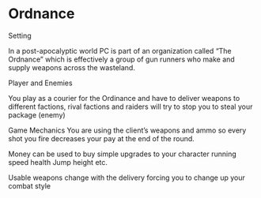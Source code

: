 # Ordnance


Setting

 In a post-apocalyptic world PC is part of an organization called “The Ordnance” which
 is effectively a group of gun runners who make and supply weapons across the wasteland.

Player and Enemies 

You play as a courier for the Ordinance and have to deliver weapons to different 
factions, rival factions and raiders will try to stop you to steal your package (enemy)


Game Mechanics
You are using the client’s weapons and ammo so every shot you fire decreases your pay at the end of the round.

Money can be used to buy simple upgrades to your character
running speed
health
Jump height
etc.

Usable weapons change with the delivery forcing you to change up your combat style
